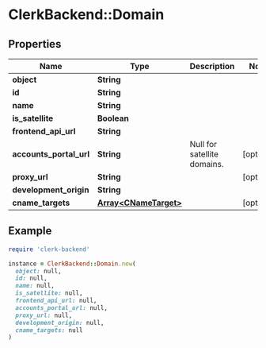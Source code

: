 # ClerkBackend::Domain

## Properties

| Name | Type | Description | Notes |
| ---- | ---- | ----------- | ----- |
| **object** | **String** |  |  |
| **id** | **String** |  |  |
| **name** | **String** |  |  |
| **is_satellite** | **Boolean** |  |  |
| **frontend_api_url** | **String** |  |  |
| **accounts_portal_url** | **String** | Null for satellite domains.  | [optional] |
| **proxy_url** | **String** |  | [optional] |
| **development_origin** | **String** |  |  |
| **cname_targets** | [**Array&lt;CNameTarget&gt;**](CNameTarget.md) |  | [optional] |

## Example

```ruby
require 'clerk-backend'

instance = ClerkBackend::Domain.new(
  object: null,
  id: null,
  name: null,
  is_satellite: null,
  frontend_api_url: null,
  accounts_portal_url: null,
  proxy_url: null,
  development_origin: null,
  cname_targets: null
)
```

